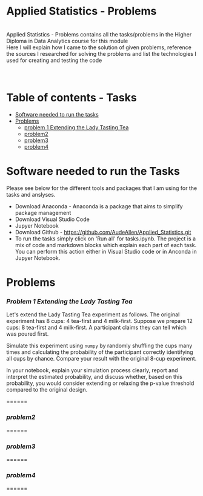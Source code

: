 # Applied Statistics - Problems <br /> 
<br /> 
Applied Statistics - Problems contains all the tasks/problems in the Higher Diploma in Data Analytics course for this module <br /> 
Here I will explain how I came to the solution of given problems, reference the sources I researched for solving the problems and list the technologies I used for creating and testing the code <br />
<br />
<br />

# Table of contents - Tasks
* [Software needed to run the tasks](#software-needed-to-run-the-tasks)	
* [Problems](#problems)   
    * [problem 1 Extending the Lady Tasting Tea](#problem-1-extending-the-lady-tasting-tea)
    * [problem2](#problem2)
    * [problem3](#problem3)
    * [problem4](#problem4)
    
   


Software needed to run the Tasks
======

Please see below for the  different tools and packages that I am using for the tasks and anslyses.

- Download Anaconda - Anaconda is a package that aims to simplify package management 
- Download Visual Studio Code
- Jupyer Notebook
- Download Github - https://github.com/AudeAllen/Applied_Statistics.git
- To run the tasks simply click on 'Run all' for tasks.ipynb. The project is a mix of code and markdown blocks which explain each part of each task. You can perform this action either in Visual Studio code or in Anconda in Jupyer Notebook.

Problems
======
### ***Problem 1 Extending the Lady Tasting Tea***

Let's extend the Lady Tasting Tea experiment as follows.
The original experiment has 8 cups: 4 tea-first and 4 milk-first.
Suppose we prepare 12 cups: 8 tea-first and 4 milk-first.
A participant claims they can tell which was poured first.  

Simulate this experiment using `numpy` by randomly shuffling the cups many times and calculating the probability of the participant correctly identifying all cups by chance.
Compare your result with the original 8-cup experiment.  

In your notebook, explain your simulation process clearly, report and interpret the estimated probability, and discuss whether, based on this probability, you would consider extending or relaxing the p-value threshold compared to the original design.  


======
### ***problem2***




======
### ***problem3***



======
### ***problem4***


======


